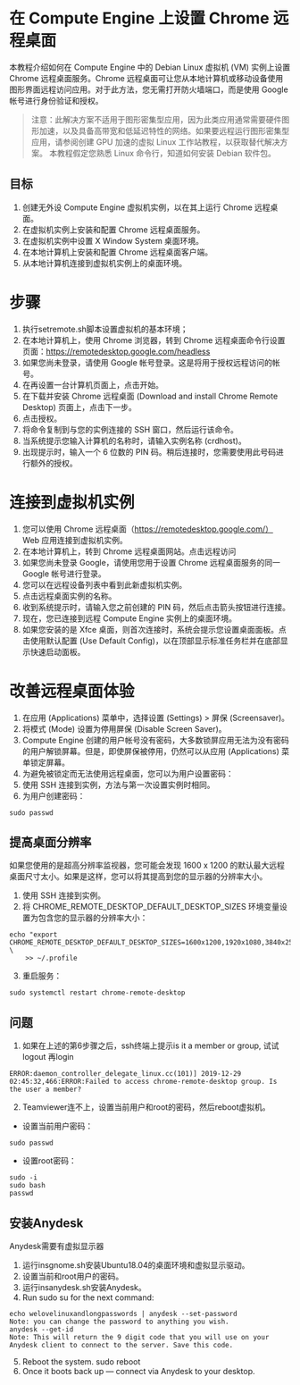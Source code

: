 
# 在 Compute Engine 上设置 Chrome 远程桌面
本教程介绍如何在 Compute Engine 中的 Debian Linux 虚拟机 (VM) 实例上设置 Chrome 远程桌面服务。Chrome 远程桌面可让您从本地计算机或移动设备使用图形界面远程访问应用。对于此方法，您无需打开防火墙端口，而是使用 Google 帐号进行身份验证和授权。

>注意：此解决方案不适用于图形密集型应用，因为此类应用通常需要硬件图形加速，以及具备高带宽和低延迟特性的网络。如果要远程运行图形密集型应用，请参阅创建 GPU 加速的虚拟 Linux 工作站教程，以获取替代解决方案。
本教程假定您熟悉 Linux 命令行，知道如何安装 Debian 软件包。

## 目标
1. 创建无外设 Compute Engine 虚拟机实例，以在其上运行 Chrome 远程桌面。
2. 在虚拟机实例上安装和配置 Chrome 远程桌面服务。
3. 在虚拟机实例中设置 X Window System 桌面环境。
4. 在本地计算机上安装和配置 Chrome 远程桌面客户端。
5. 从本地计算机连接到虚拟机实例上的桌面环境。

# 步骤
1. 执行setremote.sh脚本设置虚拟机的基本环境；
2. 在本地计算机上，使用 Chrome 浏览器，转到 Chrome 远程桌面命令行设置页面：https://remotedesktop.google.com/headless
3. 如果您尚未登录，请使用 Google 帐号登录。这是将用于授权远程访问的帐号。
4. 在再设置一台计算机页面上，点击开始。
5. 在下载并安装 Chrome 远程桌面 (Download and install Chrome Remote Desktop) 页面上，点击下一步。
6. 点击授权。
7. 将命令复制到与您的实例连接的 SSH 窗口，然后运行该命令。
8. 当系统提示您输入计算机的名称时，请输入实例名称 (crdhost)。
9. 出现提示时，输入一个 6 位数的 PIN 码。稍后连接时，您需要使用此号码进行额外的授权。

# 连接到虚拟机实例
1. 您可以使用 Chrome 远程桌面（https://remotedesktop.google.com/） Web 应用连接到虚拟机实例。
2. 在本地计算机上，转到 Chrome 远程桌面网站。点击远程访问
3. 如果您尚未登录 Google，请使用您用于设置 Chrome 远程桌面服务的同一 Google 帐号进行登录。
4. 您可以在远程设备列表中看到此新虚拟机实例。
5. 点击远程桌面实例的名称。
6. 收到系统提示时，请输入您之前创建的 PIN 码，然后点击箭头按钮进行连接。
7. 现在，您已连接到远程 Compute Engine 实例上的桌面环境。
8. 如果您安装的是 Xfce 桌面，则首次连接时，系统会提示您设置桌面面板。点击使用默认配置 (Use Default Config)，以在顶部显示标准任务栏并在底部显示快速启动面板。

# 改善远程桌面体验
1. 在应用 (Applications) 菜单中，选择设置 (Settings) > 屏保 (Screensaver)。
2. 将模式 (Mode) 设置为停用屏保 (Disable Screen Saver)。
3. Compute Engine 创建的用户帐号没有密码，大多数锁屏应用无法为没有密码的用户解锁屏幕。但是，即使屏保被停用，仍然可以从应用 (Applications) 菜单锁定屏幕。
4. 为避免被锁定而无法使用远程桌面，您可以为用户设置密码：
5. 使用 SSH 连接到实例，方法与第一次设置实例时相同。
6. 为用户创建密码：
```
sudo passwd
```

## 提高桌面分辨率
如果您使用的是超高分辨率监视器，您可能会发现 1600 x 1200 的默认最大远程桌面尺寸太小。如果是这样，您可以将其提高到您的显示器的分辨率大小。

1. 使用 SSH 连接到实例。
2. 将 CHROME_REMOTE_DESKTOP_DEFAULT_DESKTOP_SIZES 环境变量设置为包含您的显示器的分辨率大小：
```
echo "export CHROME_REMOTE_DESKTOP_DEFAULT_DESKTOP_SIZES=1600x1200,1920x1080,3840x2560" \
    >> ~/.profile
```
3. 重启服务：
```
sudo systemctl restart chrome-remote-desktop
```
## 问题
1. 如果在上述的第6步骤之后，ssh终端上提示is it a member or group, 试试logout 再login
```
ERROR:daemon_controller_delegate_linux.cc(101)] 2019-12-29 02:45:32,466:ERROR:Failed to access chrome-remote-desktop group. Is the user a member?
```
2. Teamviewer连不上，设置当前用户和root的密码，然后reboot虚拟机。
- 设置当前用户密码：
```
sudo passwd
```
- 设置root密码：
```
sudo -i
sudo bash
passwd
```
## 安装Anydesk
Anydesk需要有虚拟显示器
1. 运行insgnome.sh安装Ubuntu18.04的桌面环境和虚拟显示驱动。
2. 设置当前和root用户的密码。
3. 运行insanydesk.sh安装Anydesk。
4. Run sudo su for the next command:
```
echo welovelinuxandlongpasswords | anydesk --set-password 
Note: you can change the password to anything you wish.
anydesk --get-id
Note: This will return the 9 digit code that you will use on your Anydesk client to connect to the server. Save this code.
```
5. Reboot the system. sudo reboot
6. Once it boots back up — connect via Anydesk to your desktop.
